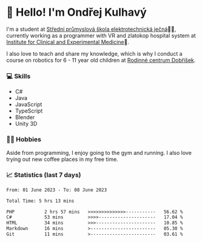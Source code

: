 # 👋 Hello! I'm Ondřej Kulhavý

I'm a student at [Střední průmyslová škola elektrotechnická ječná](https://www.spsejecna.cz/)👨‍🎓, currently working as a programmer with VR and zlatokop hospital system at [Institute for Clinical and Experimental Medicine](https://www.ikem.cz/en/)🏥.

I also love to teach and share my knowledge, which is why I conduct a course on robotics for 6 - 11 year old children at [Rodinné centrum Dobříšek](http://www.dobrisek.webnode.cz/). 

### 💻 Skills
- C#
- Java
- JavaScript
- TypeScript
- Blender
- Unity 3D

### 🏋️‍♂️ Hobbies

Aside from programming, I enjoy going to the gym and running. I also love trying out new coffee places in my free time.

### 📈 Statistics (last 7 days)
<!--START_SECTION:waka-->

```txt
From: 01 June 2023 - To: 08 June 2023

Total Time: 5 hrs 13 mins

PHP           2 hrs 57 mins   >>>>>>>>>>>>>>-----------   56.62 %
C#            53 mins         >>>>---------------------   17.04 %
HTML          34 mins         >>>----------------------   10.85 %
Markdown      16 mins         >------------------------   05.30 %
Git           11 mins         >------------------------   03.61 %
```

<!--END_SECTION:waka-->




